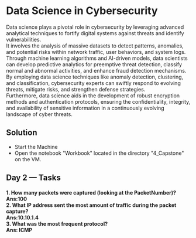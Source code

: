 <h1>Data Science in Cybersecurity</h1>

<p>
Data science plays a pivotal role in cybersecurity by leveraging advanced analytical techniques to fortify digital systems against threats and identify vulnerabilities. <br>
It involves the analysis of massive datasets to detect patterns, anomalies, and potential risks within network traffic, user behaviors, and system logs. Through machine learning algorithms and AI-driven models, data scientists can develop predictive analytics for preemptive threat detection, classify normal and abnormal activities, and enhance fraud detection mechanisms. <br>
By employing data science techniques like anomaly detection, clustering, and classification, cybersecurity experts can swiftly respond to evolving threats, mitigate risks, and strengthen defense strategies. <br>
Furthermore, data science aids in the development of robust encryption methods and authentication protocols, ensuring the confidentiality, integrity, and availability of sensitive information in a continuously evolving landscape of cyber threats.
</p>

<h2>Solution</h2>
<ul>
<li>Start the Machine</li>
<li>Open the notebook "Workbook" located in the directory "4_Capstone" on the VM.</li>
</ul>

<h2>Day 2 — Tasks</h2>

<h4>
1. How many packets were captured (looking at the PacketNumber)? <br>
Ans:100<br>
2. What IP address sent the most amount of traffic during the packet capture?<br>
Ans:10.10.1.4  <br>
3. What was the most frequent protocol? <br>
Ans: ICMP 
</h4>

